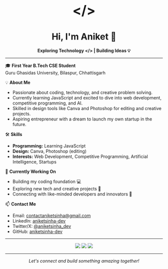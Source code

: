 <p align="center" style="font-size: 42px;">
  <b>&lt;/&gt;</b>
</p>

<h1 align="center">Hi, I'm Aniket 👋</h1>
<p align="center"><b>Exploring Technology &lt;/&gt; | Building Ideas 💡</b></p>

---

🎓 **First Year B.Tech CSE Student**  
Guru Ghasidas University, Bilaspur, Chhattisgarh

💡 **About Me**
- Passionate about coding, technology, and creative problem solving.
- Currently learning JavaScript and excited to dive into web development, competitive programming, and AI.
- Skilled in design tools like Canva and Photoshop for editing and creative projects.
- Aspiring entrepreneur with a dream to launch my own startup in the future.

🛠️ **Skills**
- **Programming:** Learning JavaScript
- **Design:** Canva, Photoshop (editing)
- **Interests:** Web Development, Competitive Programming, Artificial Intelligence, Startups

🌱 **Currently Working On**
- Building my coding foundation 💻
- Exploring new tech and creative projects 🎨
- Connecting with like-minded developers and innovators 🤝

📫 **Contact Me**
- Email: [contactaniketsinha@gmail.com](mailto:contactaniketsinha@gmail.com)
- LinkedIn: [aniketsinha-dev](https://www.linkedin.com/in/aniketsinha-dev)
- Twitter/X: [@aniketsinha_dev](https://x.com/aniketsinha_dev)
- GitHub: [aniketsinha-dev](https://github.com/aniketsinha-dev)

---

<p align="center">
  <img src="https://img.shields.io/badge/JavaScript-Learning-yellow?style=for-the-badge">
  <img src="https://img.shields.io/badge/Web%20Dev-Enthusiast-blue?style=for-the-badge">
  <img src="https://img.shields.io/badge/AI-Future%20Ready-green?style=for-the-badge">
</p>

---

<p align="center">
  <i>Let's connect and build something amazing together!</i>
</p>
